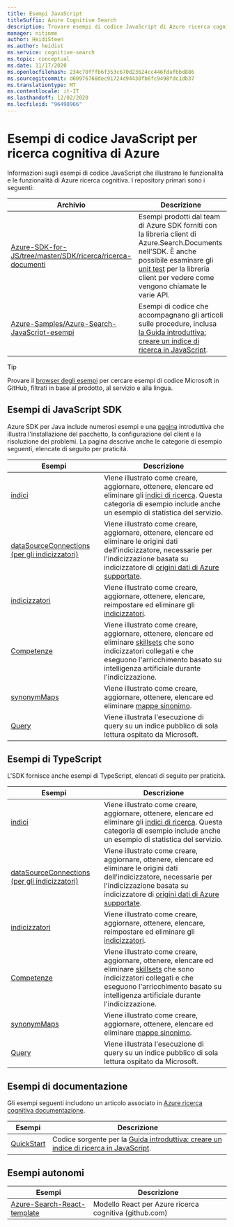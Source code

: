 ```yaml
---
title: Esempi JavaScript
titleSuffix: Azure Cognitive Search
description: Trovare esempi di codice JavaScript di Azure ricerca cognitiva demo che usano Azure .NET SDK per JavaScript.
manager: nitinme
author: HeidiSteen
ms.author: heidist
ms.service: cognitive-search
ms.topic: conceptual
ms.date: 11/17/2020
ms.openlocfilehash: 234c70fffb6f353c670d23624cc446fdaf6bd886
ms.sourcegitcommit: d60976768dec91724d94430fb6fc9498fdc1db37
ms.translationtype: MT
ms.contentlocale: it-IT
ms.lasthandoff: 12/02/2020
ms.locfileid: "96498966"
---
```

# <a name="javascript-code-samples-for-azure-cognitive-search"></a>Esempi di codice JavaScript per ricerca cognitiva di Azure

Informazioni sugli esempi di codice JavaScript che illustrano le funzionalità e le funzionalità di Azure ricerca cognitiva. I repository primari sono i seguenti:

| Archivio | Descrizione |
|------------|-------------|
| [Azure-SDK-for-JS/tree/master/SDK/ricerca/ricerca-documenti](https://github.com/Azure/azure-sdk-for-js/tree/master/sdk/search/search-documents) | Esempi prodotti dal team di Azure SDK forniti con la libreria client di Azure.Search.Documents nell'SDK. È anche possibile esaminare gli [unit test](https://github.com/Azure/azure-sdk-for-js/tree/master/sdk/search/search-documents/test) per la libreria client per vedere come vengono chiamate le varie API. |
| [Azure-Samples/Azure-Search-JavaScript-esempi](https://github.com/Azure-Samples/azure-search-javascript-samples) | Esempi di codice che accompagnano gli articoli sulle procedure, inclusa [la Guida introduttiva: creare un indice di ricerca in JavaScript](search-get-started-javascript.md).|

> [!Tip]
> Provare il [browser degli esempi](/samples/browse/?languages=csharp&products=azure-cognitive-search) per cercare esempi di codice Microsoft in GitHub, filtrati in base al prodotto, al servizio e alla lingua.

## <a name="javascript-sdk-samples"></a>Esempi di JavaScript SDK

Azure SDK per Java include numerosi esempi e una [pagina](https://github.com/Azure/azure-sdk-for-java/blob/master/sdk/search/azure-search-documents/README.md#getting-started) introduttiva che illustra l'installazione del pacchetto, la configurazione del client e la risoluzione dei problemi. La pagina descrive anche le categorie di esempio seguenti, elencate di seguito per praticità.

| Esempi | Descrizione |
|---------|-------------|
| [indici](https://github.com/Azure/azure-sdk-for-js/tree/master/sdk/search/search-documents/samples/javascript/src/indexes) | Viene illustrato come creare, aggiornare, ottenere, elencare ed eliminare gli [indici di ricerca](search-what-is-an-index.md). Questa categoria di esempio include anche un esempio di statistica del servizio. |
| [dataSourceConnections (per gli indicizzatori)](https://github.com/Azure/azure-sdk-for-js/tree/master/sdk/search/search-documents/samples/javascript/src/dataSourceConnections) | Viene illustrato come creare, aggiornare, ottenere, elencare ed eliminare le origini dati dell'indicizzatore, necessarie per l'indicizzazione basata su indicizzatore di [origini dati di Azure supportate](search-indexer-overview.md#supported-data-sources). |
| [indicizzatori](https://github.com/Azure/azure-sdk-for-js/tree/master/sdk/search/search-documents/samples/javascript/src/indexers) |  Viene illustrato come creare, aggiornare, ottenere, elencare, reimpostare ed eliminare gli [indicizzatori](search-indexer-overview.md).|
| [Competenze](https://github.com/Azure/azure-sdk-for-js/tree/master/sdk/search/search-documents/samples/javascript/src/skillSets) |   Viene illustrato come creare, aggiornare, ottenere, elencare ed eliminare [skillsets](cognitive-search-working-with-skillsets.md) che sono indicizzatori collegati e che eseguono l'arricchimento basato su intelligenza artificiale durante l'indicizzazione. |
| [synonymMaps](https://github.com/Azure/azure-sdk-for-js/tree/master/sdk/search/search-documents/samples/javascript/src/synonymMaps) | Viene illustrato come creare, aggiornare, ottenere, elencare ed eliminare [mappe sinonimo](search-synonyms.md).  |
| [Query](https://github.com/Azure/azure-sdk-for-js/blob/master/sdk/search/search-documents/samples/javascript/src/readonlyQuery.js) | Viene illustrata l'esecuzione di query su un indice pubblico di sola lettura ospitato da Microsoft.  |

## <a name="typescript-samples"></a>Esempi di TypeScript

L'SDK fornisce anche esempi di TypeScript, elencati di seguito per praticità.

| Esempi | Descrizione |
|---------|-------------|
| [indici](https://github.com/Azure/azure-sdk-for-js/tree/master/sdk/search/search-documents/samples/typescript/src/indexes) | Viene illustrato come creare, aggiornare, ottenere, elencare ed eliminare gli [indici di ricerca](search-what-is-an-index.md). Questa categoria di esempio include anche un esempio di statistica del servizio. |
| [dataSourceConnections (per gli indicizzatori)](https://github.com/Azure/azure-sdk-for-js/tree/master/sdk/search/search-documents/samples/typescript/src/dataSourceConnections) | Viene illustrato come creare, aggiornare, ottenere, elencare ed eliminare le origini dati dell'indicizzatore, necessarie per l'indicizzazione basata su indicizzatore di [origini dati di Azure supportate](search-indexer-overview.md#supported-data-sources). |
| [indicizzatori](https://github.com/Azure/azure-sdk-for-js/tree/master/sdk/search/search-documents/samples/typescript/src/indexers) |  Viene illustrato come creare, aggiornare, ottenere, elencare, reimpostare ed eliminare gli [indicizzatori](search-indexer-overview.md).|
| [Competenze](https://github.com/Azure/azure-sdk-for-js/tree/master/sdk/search/search-documents/samples/typescript/src/skillSets) |   Viene illustrato come creare, aggiornare, ottenere, elencare ed eliminare [skillsets](cognitive-search-working-with-skillsets.md) che sono indicizzatori collegati e che eseguono l'arricchimento basato su intelligenza artificiale durante l'indicizzazione. |
| [synonymMaps](https://github.com/Azure/azure-sdk-for-js/tree/master/sdk/search/search-documents/samples/typescript/src/synonymMaps) | Viene illustrato come creare, aggiornare, ottenere, elencare ed eliminare [mappe sinonimo](search-synonyms.md).  |
| [Query](https://github.com/Azure/azure-sdk-for-js/blob/master/sdk/search/search-documents/samples/typescript/src/readonlyQuery.ts) | Viene illustrata l'esecuzione di query su un indice pubblico di sola lettura ospitato da Microsoft.  |

## <a name="documentation-samples"></a>Esempi di documentazione

Gli esempi seguenti includono un articolo associato in [Azure ricerca cognitiva documentazione](./index.yml).

| Esempi | Descrizione | 
|---------|-------------|
| [QuickStart](https://github.com/Azure-Samples/azure-search-javascript-samples/tree/master/quickstart/v11) | Codice sorgente per la [Guida introduttiva: creare un indice di ricerca in JavaScript](search-get-started-javascript.md).  |

## <a name="standalone-samples"></a>Esempi autonomi

| Esempi | Descrizione |
|---------|-------------|
| [Azure-Search-React-template](https://github.com/dereklegenzoff/azure-search-react-template) | Modello React per Azure ricerca cognitiva (github.com) |